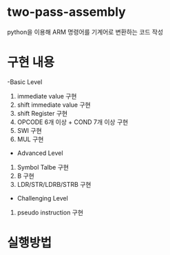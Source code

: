 # two-pass-assembly
python을 이용해 ARM 명령어를 기계어로 변환하는 코드 작성

# 구현 내용
-Basic Level
1. immediate value 구현
2. shift immediate value 구현
3. shift Register 구현
4. OPCODE 6개 이상 + COND 7개 이상 구현
5. SWI 구현
6. MUL 구현

- Advanced Level
1. Symbol Talbe 구현
2. B 구현
3. LDR/STR/LDRB/STRB 구현

- Challenging Level
1. pseudo instruction 구현

# 실행방법
